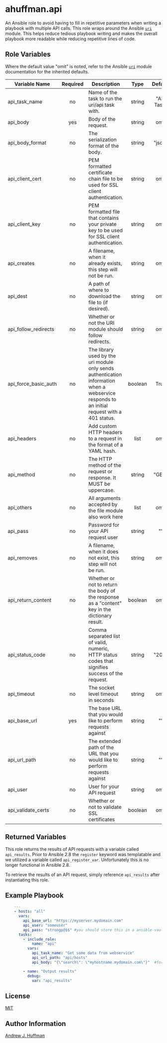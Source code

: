 # ahuffman.api
An Ansible role to avoid having to fill in repetitive parameters when writing a playbook with multiple API calls.  This role wraps around the Ansible [`uri`](https://docs.ansible.com/ansible/latest/modules/uri_module.html#uri-module) module.  This helps reduce tedious playbook writing and makes the overall playbook more readable while reducing repetitive lines of code.

## Role Variables
Where the default value "omit" is noted, refer to the Ansible [`uri`](https://docs.ansible.com/ansible/latest/modules/uri_module.html#uri-module) module documentation for the inherited defaults.

|Variable Name|Required|Description|Type|Default|
|---|:---:|---|:---:|:---:|
|api_task_name|no|Name of the task to run the uri/api task with.|string|"API Task"|
|api_body|yes|Body of the request.|string|omit|
|api_body_format|no|The serialization format of the body.|string|"json"|
|api_client_cert|no|PEM formatted certificate chain file to be used for SSL client authentication.|string|omit|
|api_client_key|no|PEM formatted file that contains your private key to be used for SSL client authentication.|string|omit|
|api_creates|no|A filename, when it already exists, this step will not be run.|string|omit|
|api_dest|no|A path of where to download the file to (if desired).|string|omit|
|api_follow_redirects|no|Whether or not the URI module should follow redirects.|string|omit|
|api_force_basic_auth|no|The library used by the uri module only sends authentication information when a webservice responds to an initial request with a 401 status.|boolean|True|
|api_headers|no|Add custom HTTP headers to a request in the format of a YAML hash.|list|omit|
|api_method|no|The HTTP method of the request or response. It MUST be uppercase.|string|"GET"|
|api_others|no|All arguments accepted by the file module also work here|list|omit|
|api_pass|no|Password for your API request user|string|""|
|api_removes|no|A filename, when it does not exist, this step will not be run.|string|omit|
|api_return_content|no|Whether or not to return the body of the response as a "content" key in the dictionary result.|boolean|omit|
|api_status_code|no|Comma separated list of valid, numeric, HTTP status codes that signifies success of the request.|string|"200"|
|api_timeout|no|The socket level timeout in seconds|string|omit|
|api_base_url|yes|The base URL that you would like to perform requests against|string|""|
|api_url_path|no|The extended path of the URL that you would like to perform requests against|string|""|
|api_user|no|User for your API request|string|omit|
|api_validate_certs|no|Whether or not to validate SSL certificates|boolean|omit|

## Returned Variables
This role returns the results of API requests with a variable called `api_results`.  Prior to Ansible 2.8 the `register` keyword was templatable and we utilized a variable called `api_register_var`.  Unfortunately this is no longer functional in Ansible 2.8.  

To retrieve the results of an API request, simply reference `api_results` after instantiating this role.

## Example Playbook
```yaml
    ---
    - hosts: "all"
      vars:
        api_base_url: "https://myserver.mydomain.com"
        api_user: "someuser"
        api_pass: "strongp@$$" #you should store this in a ansible-vault
      tasks:
        - include_role:
            name: "api"
          vars:
            api_task_name: "Get some data from webservice"
            api_url_path: "api/hosts"
            api_body: "{\"search\": \"myhostname.mydomain.com\"}"  #for large bodies, use a template lookup here

        - name: "Output results"
          debug:
            var: "api_results"
```
## License
[MIT](LICENSE)

## Author Information
[Andrew J. Huffman](https://github.com/ahuffman)
